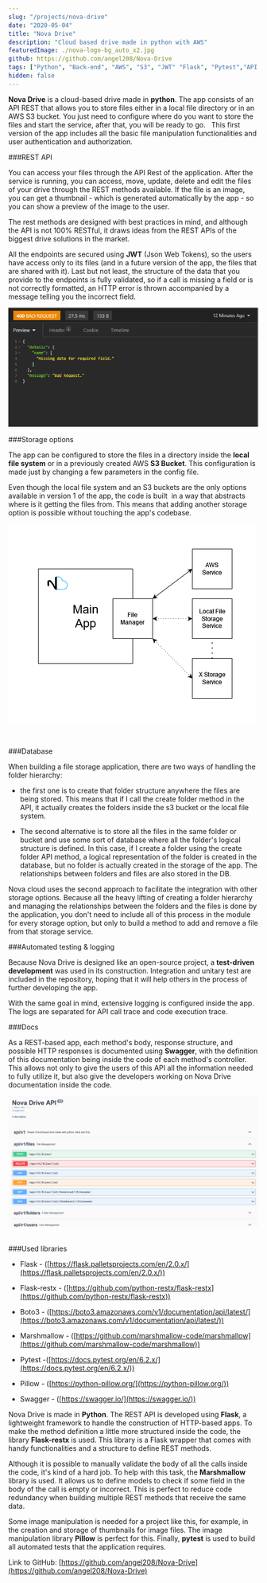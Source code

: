 ```yaml
---
slug: "/projects/nova-drive"
date: "2020-05-04"
title: "Nova Drive"
description: "Cloud based drive made in python with AWS"
featuredImage: ./nova-logo-bg_auto_x2.jpg
github: https://github.com/angel208/Nova-Drive
tags: ["Python", "Back-end", "AWS", "S3", "JWT" "Flask", "Pytest","API Rest", "Marshmallow"]
hidden: false
---
```



**Nova Drive** is a cloud-based drive made in **python**. The app consists of an API REST that allows you to store files either in a local file directory or in an AWS S3 bucket. You just need to configure where do you want to store the files and start the service, after that, you will be ready to go.
  
This first version of the app includes all the basic file manipulation functionalities and user authentication and authorization.  


###REST API

You can access your files through the API Rest of the application. After the service is running, you can access, move, update, delete and edit the files of your drive through the REST methods available. If the file is an image, you can get a thumbnail - which is generated automatically by the app - so you can show a preview of the image to the user.

The rest methods are designed with best practices in mind, and although the API is not 100% RESTful, it draws ideas from the REST APIs of the biggest drive solutions in the market.

All the endpoints are secured using **JWT** (Json Web Tokens), so the users have access only to its files (and in a future version of the app, the files that are shared with it). Last but not least, the structure of the data that you provide to the endpoints is fully validated, so if a call is missing a field or is not correctly formatted, an HTTP error is thrown accompanied by a message telling you the incorrect field.

![Data verification](./data_verification_capture.png)

###Storage options


The app can be configured to store the files in a directory inside the **local file system** or in a previously created AWS **S3 Bucket**. This configuration is made just by changing a few parameters in the config file. 


Even though the local file system and an S3 buckets are the only options available in version 1 of the app, the code is built  in a way that abstracts where is it getting the files from. This means that adding another storage option is possible without touching the app's codebase. 

![Storage Services](./service_modules_diagram.drawio.png)

  

###Database

When building a file storage application, there are two ways of handling the folder hierarchy: 

- the first one is to create that folder structure anywhere the files are being stored. This means that if I call the create folder method in the API, it actually creates the folders inside the s3 bucket or the local file system.

- The second alternative is to store all the files in the same folder or bucket and use some sort of database where all the folder's logical structure is defined. In this case, if I create a folder using the create folder API method, a logical representation of the folder is created in the database, but no folder is actually created in the storage of the app. The relationships between folders and files are also stored in the DB.

Nova cloud uses the second approach to facilitate the integration with other storage options. Because all the heavy lifting of creating a folder hierarchy and managing the relationships between the folders and the files is done by the application, you don't need to include all of this process in the module for every storage option, but only to build a method to add and remove a file from that storage service.
 

###Automated testing & logging


Because Nova Drive is designed like an open-source project, a **test-driven development** was used in its construction. Integration and unitary test are included in the repository, hoping that it will help others in the process of further developing the app.

With the same goal in mind, extensive logging is configured inside the app. The logs are separated for API call trace and code execution trace.

###Docs

As a REST-based app, each method's body, response structure, and possible HTTP responses is documented using **Swagger**, with the definition of this documentation being inside the code of each method's controller. This allows not only to give the users of this API all the information needed to fully utilize it, but also give the developers working on Nova Drive documentation inside the code.

![API Docs](./docs_capture2.png)  

###Used libraries

- Flask - ([https://flask.palletsprojects.com/en/2.0.x/](https://flask.palletsprojects.com/en/2.0.x/))

- Flask-restx - ([https://github.com/python-restx/flask-restx](https://github.com/python-restx/flask-restx))

- Boto3 - ([https://boto3.amazonaws.com/v1/documentation/api/latest/](https://boto3.amazonaws.com/v1/documentation/api/latest/))

- Marshmallow - ([https://github.com/marshmallow-code/marshmallow](https://github.com/marshmallow-code/marshmallow))

- Pytest -([https://docs.pytest.org/en/6.2.x/](https://docs.pytest.org/en/6.2.x/))

- Pillow - ([https://python-pillow.org/](https://python-pillow.org/))

- Swagger - ([https://swagger.io/](https://swagger.io/))


Nova Drive is made in **Python**. The REST API is developed using **Flask**, a lightweight framework to handle the construction of HTTP-based apps. To make the method definition a little more structured inside the code, the library **Flask-restx** is used. This library is a Flask wrapper that comes with handy functionalities and a structure to define REST methods.  

Although it is possible to manually validate the body of all the calls inside the code, it's kind of a hard job. To help with this task, the **Marshmallow** library is used. It allows us to define models to check if some field in the body of the call is empty or incorrect. This is perfect to reduce code redundancy when building multiple REST methods that receive the same data.

Some image manipulation is needed for a project like this, for example, in the creation and storage of thumbnails for image files. The image manipulation library **Pillow** is perfect for this. Finally, **pytest** is used to build all automated tests that the application requires.

Link to GitHub: [https://github.com/angel208/Nova-Drive](https://github.com/angel208/Nova-Drive)